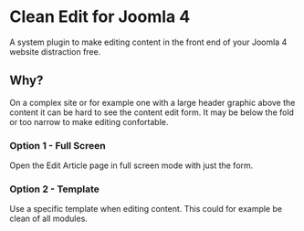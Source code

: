 # Clean Edit for Joomla 4
A system plugin to make editing content in the front end of your Joomla 4 website distraction free.

## Why?
On a complex site or for example one with a large header graphic above the content it can be hard to see the content edit form. It may be below the fold or too narrow to make editing confortable.

### Option 1 - Full Screen
Open the Edit Article page in full screen mode with just the form.

### Option 2 - Template
Use a specific template when editing content. This could for example be clean of all modules.